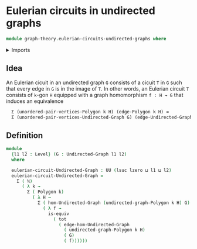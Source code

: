 # Eulerian circuits in undirected graphs

```agda
module graph-theory.eulerian-circuits-undirected-graphs where
```

<details><summary>Imports</summary>

```agda
open import elementary-number-theory.natural-numbers

open import foundation.dependent-pair-types
open import foundation.equivalences
open import foundation.functoriality-dependent-pair-types
open import foundation.universe-levels

open import graph-theory.morphisms-undirected-graphs
open import graph-theory.polygons
open import graph-theory.undirected-graphs
```

</details>

## Idea

An Eulerian cicuit in an undirected graph `G` consists of a cicuit `T` in `G` such that every edge in `G` is in the image of `T`. In other words, an Eulerian circuit `T` consists of `k`-gon `H` equipped with a graph homomorphism `f : H → G` that induces an equivalence

```md
  Σ (unordered-pair-vertices-Polygon k H) (edge-Polygon k H) ≃
  Σ (unordered-pair-vertices-Undirected-Graph G) (edge-Undirected-Graph G)
```

## Definition

```agda
module _
  {l1 l2 : Level} (G : Undirected-Graph l1 l2)
  where

  eulerian-circuit-Undirected-Graph : UU (lsuc lzero ⊔ l1 ⊔ l2)
  eulerian-circuit-Undirected-Graph =
    Σ ( ℕ)
      ( λ k →
        Σ ( Polygon k)
          ( λ H →
            Σ ( hom-Undirected-Graph (undirected-graph-Polygon k H) G)
              ( λ f →
                is-equiv
                  ( tot
                    ( edge-hom-Undirected-Graph
                      ( undirected-graph-Polygon k H)
                      ( G)
                      ( f))))))
```

